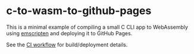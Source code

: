 # c-to-wasm-to-github-pages

This is a minimal example of compiling a small C CLI app to WebAssembly using
[emscripten](https://emscripten.org/index.html) and deploying it to GitHub
Pages.

See the [CI workflow](.github/workflows/ci.yml) for build/deployment details.
